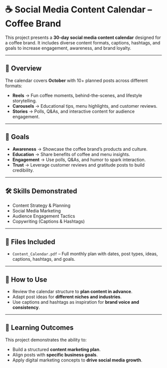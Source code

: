 
# ☕ Social Media Content Calendar – Coffee Brand  

This project presents a **30-day social media content calendar** designed for a coffee brand. It includes diverse content formats, captions, hashtags, and goals to increase engagement, awareness, and brand loyalty.  

---

## 📌 Overview  
The calendar covers **October** with 10+ planned posts across different formats:  
- **Reels** → Fun coffee moments, behind-the-scenes, and lifestyle storytelling.  
- **Carousels** → Educational tips, menu highlights, and customer reviews.  
- **Stories** → Polls, Q&As, and interactive content for audience engagement.  

---

## 🎯 Goals  
- **Awareness** → Showcase the coffee brand’s products and culture.  
- **Education** → Share benefits of coffee and menu insights.  
- **Engagement** → Use polls, Q&As, and humor to spark interaction.  
- **Trust** → Leverage customer reviews and gratitude posts to build credibility.  

---

## 🛠️ Skills Demonstrated  
- Content Strategy & Planning  
- Social Media Marketing  
- Audience Engagement Tactics  
- Copywriting (Captions & Hashtags)  

---

## 📂 Files Included  
- `Content_Calendar.pdf` – Full monthly plan with dates, post types, ideas, captions, hashtags, and goals.  

---

## 🚀 How to Use  
- Review the calendar structure to **plan content in advance**.  
- Adapt post ideas for **different niches and industries**.  
- Use captions and hashtags as inspiration for **brand voice and consistency**.  

---

## 📖 Learning Outcomes  
This project demonstrates the ability to:  
- Build a structured **content marketing plan**.  
- Align posts with **specific business goals**.  
- Apply digital marketing concepts to **drive social media growth**.  

